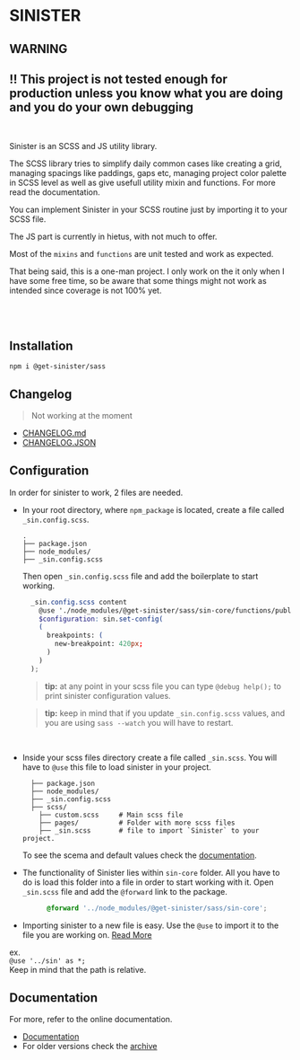 # SINISTER

## WARNING

## !! This project is not tested enough for production unless you know what you are doing and you do your own debugging

<br>

Sinister is an SCSS and JS utility library.

The SCSS library tries to simplify daily common cases like creating a grid, managing spacings like paddings, gaps etc, managing project color palette in SCSS level as well as give usefull utility mixin and functions. For more read the documentation.

You can implement Sinister in your SCSS routine just by importing it to your SCSS file.

The JS part is currently in hietus, with not much to offer.

Most of the `mixins` and `functions` are unit tested and work as expected.

That being said, this is a one-man project. I only work on the it only when I have some free time, so be aware that some things might not work as intended since coverage is not 100% yet.

<br>
<br>

## Installation

`npm i @get-sinister/sass`

## Changelog

> Not working at the moment

- [CHANGELOG.md](https://github.com/TheoKondak/Sinister/blob/main/scss/CHANGELOG.md)
- [CHANGELOG.JSON](https://github.com/TheoKondak/Sinister/blob/main/scss/changelog-data.json)

## Configuration

In order for sinister to work, 2 files are needed.

- In your root directory, where `npm_package` is located, create a file called `_sin.config.scss`.
  
    ``` Folder Structure
    .
    ├── package.json
    ├── node_modules/
    ├── _sin.config.scss

    ```

    Then open `_sin.config.scss` file and add the boilerplate to start working.

    ``` scss
      _sin.config.scss content
        @use './node_modules/@get-sinister/sass/sin-core/functions/public/set-config-func' as sin;
        $configuration: sin.set-config(
        (
          breakpoints: (
            new-breakpoint: 420px;
          )
        )
      );
    ```

    >  **tip:** at any point in your scss file you can type `@debug help();` to print sinister configuration values.

    >  **tip:** keep in mind that if you update `_sin.config.scss` values, and you are using `sass --watch` you will have to restart.

<br>

- Inside your scss files directory create a file called `_sin.scss`. You will have to `@use` this file to load sinister in your project.

    ``` Folder Structure
      ├── package.json
      ├── node_modules/
      ├── _sin.config.scss
      ├── scss/
        ├── custom.scss     # Main scss file
        ├── pages/          # Folder with more scss files
        ├── _sin.scss       # file to import `Sinister` to your project.
    ```

    To see the scema and default values check the [documentation](https://theokondak.github.io/Sinister/#setup-variable-sinister-default-configuration).

- The functionality of Sinister lies within `sin-core` folder. All you have to do is load this folder into a file in order to start working with it. Open `_sin.scss` file and add the `@forward` link to the package.

    ``` _sin.scss content
          @forward '../node_modules/@get-sinister/sass/sin-core';
    ```

- Importing sinister to a new file is easy. Use the `@use` to import it to the file you are working on. [Read More](https://sass-lang.com/documentation/at-rules/use)

ex.
<br>
    ```
    @use '../sin' as *;
    ```
<br>
Keep in mind that the path is relative.

## Documentation

For more, refer to the online documentation.

- [Documentation](https://theokondak.github.io/Sinister/)
- For older versions check the [archive](https://github.com/TheoKondak/Sinister/tree/main/scss/documentation)
